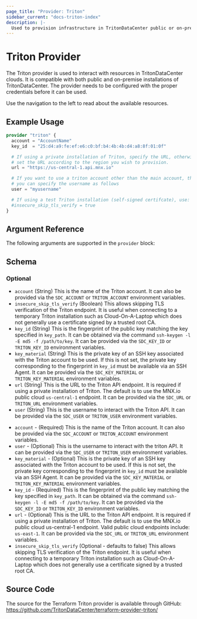 ```yaml
---
page_title: "Provider: Triton"
sidebar_current: "docs-triton-index"
description: |-
  Used to provision infrastructure in TritonDataCenter public or on-premise clouds.
---
```


# Triton Provider

The Triton provider is used to interact with resources in TritonDataCenter clouds. It is compatible with both public and on-premise installations of TritonDataCenter. The provider needs to be configured with the proper credentials before it can be used.

Use the navigation to the left to read about the available resources.

## Example Usage

```terraform
provider "triton" {
  account = "AccountName"
  key_id  = "25:d4:a9:fe:ef:e6:c0:bf:b4:4b:4b:d4:a8:8f:01:0f"

  # If using a private installation of Triton, specify the URL, otherwise
  # set the URL according to the region you wish to provision.
  url = "https://us-central-1.api.mnx.io"

  # If you want to use a triton account other than the main account, then
  # you can specify the username as follows
  user = "myusername"

  # If using a test Triton installation (self-signed certifcate), use:
  #insecure_skip_tls_verify = true
}
```

## Argument Reference

The following arguments are supported in the `provider` block:

<!-- schema generated by tfplugindocs -->
## Schema

### Optional

- `account` (String) This is the name of the Triton account. It can also be provided via the `SDC_ACCOUNT` or `TRITON_ACCOUNT` environment variables.
- `insecure_skip_tls_verify` (Boolean) This allows skipping TLS verification of the Triton endpoint. It is useful when connecting to a temporary Triton installation such as Cloud-On-A-Laptop which does not generally use a certificate signed by a trusted root CA.
- `key_id` (String) This is the fingerprint of the public key matching the key specified in `key_path`. It can be obtained via the command `ssh-keygen -l -E md5 -f /path/to/key`. It can be provided via the `SDC_KEY_ID` or `TRITON_KEY_ID` environment variables.
- `key_material` (String) This is the private key of an SSH key associated with the Triton account to be used. If this is not set, the private key corresponding to the fingerprint in `key_id` must be available via an SSH Agent. It can be provided via the `SDC_KEY_MATERIAL` or `TRITON_KEY_MATERIAL` environment variables.
- `url` (String) This is the URL to the Triton API endpoint. It is required if using a private installation of Triton. The default is to use the MNX.io public cloud `us-central-1` endpoint. It can be provided via the `SDC_URL` or `TRITON_URL` environment variables.
- `user` (String) This is the username to interact with the Triton API. It can be provided via the `SDC_USER` or `TRITON_USER` environment variables.



* `account` - (Required) This is the name of the Triton account. It can also be provided via the `SDC_ACCOUNT` or `TRITON_ACCOUNT` environment variables.
* `user` - (Optional) This is the username to interact with the triton API. It can be provided via the `SDC_USER` or `TRITON_USER` environment variables.
* `key_material` - (Optional) This is the private key of an SSH key associated with the Triton account to be used. If this is not set, the private key corresponding to the fingerprint in `key_id` must be available via an SSH Agent. It can be provided via the `SDC_KEY_MATERIAL` or `TRITON_KEY_MATERIAL` environment variables.
* `key_id` - (Required) This is the fingerprint of the public key matching the key specified in `key_path`. It can be obtained via the command `ssh-keygen -l -E md5 -f /path/to/key`. It can be provided via the `SDC_KEY_ID` or `TRITON_KEY_ID` environment variables.
* `url` - (Optional) This is the URL to the Triton API endpoint. It is required if using a private installation of Triton. The default is to use the MNX.io public cloud us-central-1 endpoint. Valid public cloud endpoints include: `us-east-1`. It can be provided via the `SDC_URL` or `TRITON_URL` environment variables.
* `insecure_skip_tls_verify` (Optional - defaults to false) This allows skipping TLS verification of the Triton endpoint. It is useful when connecting to a temporary Triton installation such as Cloud-On-A-Laptop which does not generally use a certificate signed by a trusted root CA.

## Source Code

The source for the Terraform Triton provider is available through GitHub: https://github.com/TritonDataCenter/terraform-provider-triton/
